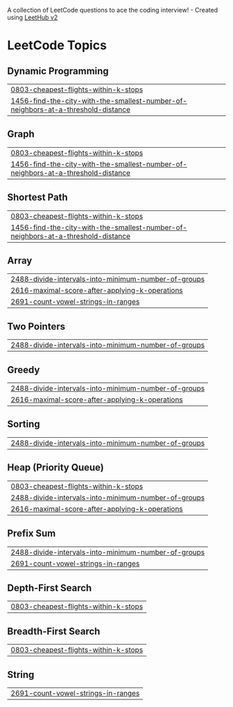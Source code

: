 A collection of LeetCode questions to ace the coding interview! - Created using [LeetHub v2](https://github.com/arunbhardwaj/LeetHub-2.0)
<!---LeetCode Topics Start-->
# LeetCode Topics
## Dynamic Programming
|  |
| ------- |
| [0803-cheapest-flights-within-k-stops](https://github.com/Mihretthe/Competitive-Programming/tree/master/0803-cheapest-flights-within-k-stops) |
| [1456-find-the-city-with-the-smallest-number-of-neighbors-at-a-threshold-distance](https://github.com/Mihretthe/Competitive-Programming/tree/master/1456-find-the-city-with-the-smallest-number-of-neighbors-at-a-threshold-distance) |
## Graph
|  |
| ------- |
| [0803-cheapest-flights-within-k-stops](https://github.com/Mihretthe/Competitive-Programming/tree/master/0803-cheapest-flights-within-k-stops) |
| [1456-find-the-city-with-the-smallest-number-of-neighbors-at-a-threshold-distance](https://github.com/Mihretthe/Competitive-Programming/tree/master/1456-find-the-city-with-the-smallest-number-of-neighbors-at-a-threshold-distance) |
## Shortest Path
|  |
| ------- |
| [0803-cheapest-flights-within-k-stops](https://github.com/Mihretthe/Competitive-Programming/tree/master/0803-cheapest-flights-within-k-stops) |
| [1456-find-the-city-with-the-smallest-number-of-neighbors-at-a-threshold-distance](https://github.com/Mihretthe/Competitive-Programming/tree/master/1456-find-the-city-with-the-smallest-number-of-neighbors-at-a-threshold-distance) |
## Array
|  |
| ------- |
| [2488-divide-intervals-into-minimum-number-of-groups](https://github.com/Mihretthe/Competitive-Programming/tree/master/2488-divide-intervals-into-minimum-number-of-groups) |
| [2616-maximal-score-after-applying-k-operations](https://github.com/Mihretthe/Competitive-Programming/tree/master/2616-maximal-score-after-applying-k-operations) |
| [2691-count-vowel-strings-in-ranges](https://github.com/Mihretthe/Competitive-Programming/tree/master/2691-count-vowel-strings-in-ranges) |
## Two Pointers
|  |
| ------- |
| [2488-divide-intervals-into-minimum-number-of-groups](https://github.com/Mihretthe/Competitive-Programming/tree/master/2488-divide-intervals-into-minimum-number-of-groups) |
## Greedy
|  |
| ------- |
| [2488-divide-intervals-into-minimum-number-of-groups](https://github.com/Mihretthe/Competitive-Programming/tree/master/2488-divide-intervals-into-minimum-number-of-groups) |
| [2616-maximal-score-after-applying-k-operations](https://github.com/Mihretthe/Competitive-Programming/tree/master/2616-maximal-score-after-applying-k-operations) |
## Sorting
|  |
| ------- |
| [2488-divide-intervals-into-minimum-number-of-groups](https://github.com/Mihretthe/Competitive-Programming/tree/master/2488-divide-intervals-into-minimum-number-of-groups) |
## Heap (Priority Queue)
|  |
| ------- |
| [0803-cheapest-flights-within-k-stops](https://github.com/Mihretthe/Competitive-Programming/tree/master/0803-cheapest-flights-within-k-stops) |
| [2488-divide-intervals-into-minimum-number-of-groups](https://github.com/Mihretthe/Competitive-Programming/tree/master/2488-divide-intervals-into-minimum-number-of-groups) |
| [2616-maximal-score-after-applying-k-operations](https://github.com/Mihretthe/Competitive-Programming/tree/master/2616-maximal-score-after-applying-k-operations) |
## Prefix Sum
|  |
| ------- |
| [2488-divide-intervals-into-minimum-number-of-groups](https://github.com/Mihretthe/Competitive-Programming/tree/master/2488-divide-intervals-into-minimum-number-of-groups) |
| [2691-count-vowel-strings-in-ranges](https://github.com/Mihretthe/Competitive-Programming/tree/master/2691-count-vowel-strings-in-ranges) |
## Depth-First Search
|  |
| ------- |
| [0803-cheapest-flights-within-k-stops](https://github.com/Mihretthe/Competitive-Programming/tree/master/0803-cheapest-flights-within-k-stops) |
## Breadth-First Search
|  |
| ------- |
| [0803-cheapest-flights-within-k-stops](https://github.com/Mihretthe/Competitive-Programming/tree/master/0803-cheapest-flights-within-k-stops) |
## String
|  |
| ------- |
| [2691-count-vowel-strings-in-ranges](https://github.com/Mihretthe/Competitive-Programming/tree/master/2691-count-vowel-strings-in-ranges) |
<!---LeetCode Topics End-->